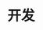 ---
title: 开发
description: Development
image:

# Badge style
style:
    background: "#610aca"
    color: "#fff"
---